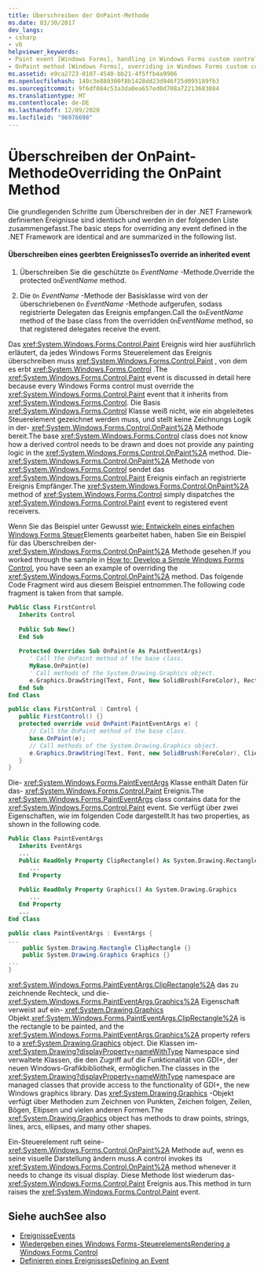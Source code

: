 ```yaml
---
title: Überschreiben der OnPaint-Methode
ms.date: 03/30/2017
dev_langs:
- csharp
- vb
helpviewer_keywords:
- Paint event [Windows Forms], handling in Windows Forms custom control
- OnPaint method [Windows Forms], overriding in Windows Forms custom controls
ms.assetid: e9ca2723-0107-4540-bb21-4f5ffb4a9906
ms.openlocfilehash: 140c3e880300f8b1428dd23d946f25d095189fb3
ms.sourcegitcommit: 9f6df084c53a3da0ea657ed0d708a72213683084
ms.translationtype: MT
ms.contentlocale: de-DE
ms.lasthandoff: 12/09/2020
ms.locfileid: "96976698"
---
```

# <a name="overriding-the-onpaint-method"></a><span data-ttu-id="c0c87-102">Überschreiben der OnPaint-Methode</span><span class="sxs-lookup"><span data-stu-id="c0c87-102">Overriding the OnPaint Method</span></span>

<span data-ttu-id="c0c87-103">Die grundlegenden Schritte zum Überschreiben der in der .NET Framework definierten Ereignisse sind identisch und werden in der folgenden Liste zusammengefasst.</span><span class="sxs-lookup"><span data-stu-id="c0c87-103">The basic steps for overriding any event defined in the .NET Framework are identical and are summarized in the following list.</span></span>  
  
#### <a name="to-override-an-inherited-event"></a><span data-ttu-id="c0c87-104">Überschreiben eines geerbten Ereignisses</span><span class="sxs-lookup"><span data-stu-id="c0c87-104">To override an inherited event</span></span>  
  
1. <span data-ttu-id="c0c87-105">Überschreiben Sie die geschützte `On` *EventName* -Methode.</span><span class="sxs-lookup"><span data-stu-id="c0c87-105">Override the protected `On`*EventName* method.</span></span>  
  
2. <span data-ttu-id="c0c87-106">Die `On` *EventName* -Methode der Basisklasse wird von der überschriebenen `On` *EventName* -Methode aufgerufen, sodass registrierte Delegaten das Ereignis empfangen.</span><span class="sxs-lookup"><span data-stu-id="c0c87-106">Call the `On`*EventName* method of the base class from the overridden `On`*EventName* method, so that registered delegates receive the event.</span></span>  
  
 <span data-ttu-id="c0c87-107">Das <xref:System.Windows.Forms.Control.Paint> Ereignis wird hier ausführlich erläutert, da jedes Windows Forms Steuerelement das Ereignis überschreiben muss <xref:System.Windows.Forms.Control.Paint> , von dem es erbt <xref:System.Windows.Forms.Control> .</span><span class="sxs-lookup"><span data-stu-id="c0c87-107">The <xref:System.Windows.Forms.Control.Paint> event is discussed in detail here because every Windows Forms control must override the <xref:System.Windows.Forms.Control.Paint> event that it inherits from <xref:System.Windows.Forms.Control>.</span></span> <span data-ttu-id="c0c87-108">Die Basis <xref:System.Windows.Forms.Control> Klasse weiß nicht, wie ein abgeleitetes Steuerelement gezeichnet werden muss, und stellt keine Zeichnungs Logik in der- <xref:System.Windows.Forms.Control.OnPaint%2A> Methode bereit.</span><span class="sxs-lookup"><span data-stu-id="c0c87-108">The base <xref:System.Windows.Forms.Control> class does not know how a derived control needs to be drawn and does not provide any painting logic in the <xref:System.Windows.Forms.Control.OnPaint%2A> method.</span></span> <span data-ttu-id="c0c87-109">Die- <xref:System.Windows.Forms.Control.OnPaint%2A> Methode von <xref:System.Windows.Forms.Control> sendet das <xref:System.Windows.Forms.Control.Paint> Ereignis einfach an registrierte Ereignis Empfänger.</span><span class="sxs-lookup"><span data-stu-id="c0c87-109">The <xref:System.Windows.Forms.Control.OnPaint%2A> method of <xref:System.Windows.Forms.Control> simply dispatches the <xref:System.Windows.Forms.Control.Paint> event to registered event receivers.</span></span>  
  
 <span data-ttu-id="c0c87-110">Wenn Sie das Beispiel unter Gewusst [wie: Entwickeln eines einfachen Windows Forms Steuer](how-to-develop-a-simple-windows-forms-control.md)Elements gearbeitet haben, haben Sie ein Beispiel für das Überschreiben der- <xref:System.Windows.Forms.Control.OnPaint%2A> Methode gesehen.</span><span class="sxs-lookup"><span data-stu-id="c0c87-110">If you worked through the sample in [How to: Develop a Simple Windows Forms Control](how-to-develop-a-simple-windows-forms-control.md), you have seen an example of overriding the <xref:System.Windows.Forms.Control.OnPaint%2A> method.</span></span> <span data-ttu-id="c0c87-111">Das folgende Code Fragment wird aus diesem Beispiel entnommen.</span><span class="sxs-lookup"><span data-stu-id="c0c87-111">The following code fragment is taken from that sample.</span></span>  
  
```vb  
Public Class FirstControl  
   Inherits Control  
  
   Public Sub New()  
   End Sub  
  
   Protected Overrides Sub OnPaint(e As PaintEventArgs)  
      ' Call the OnPaint method of the base class.  
      MyBase.OnPaint(e)  
      ' Call methods of the System.Drawing.Graphics object.  
      e.Graphics.DrawString(Text, Font, New SolidBrush(ForeColor), RectangleF.op_Implicit(ClientRectangle))  
   End Sub  
End Class
```  
  
```csharp  
public class FirstControl : Control {  
   public FirstControl() {}  
   protected override void OnPaint(PaintEventArgs e) {  
      // Call the OnPaint method of the base class.  
      base.OnPaint(e);  
      // Call methods of the System.Drawing.Graphics object.  
      e.Graphics.DrawString(Text, Font, new SolidBrush(ForeColor), ClientRectangle);  
   }
}
```  
  
 <span data-ttu-id="c0c87-112">Die- <xref:System.Windows.Forms.PaintEventArgs> Klasse enthält Daten für das- <xref:System.Windows.Forms.Control.Paint> Ereignis.</span><span class="sxs-lookup"><span data-stu-id="c0c87-112">The <xref:System.Windows.Forms.PaintEventArgs> class contains data for the <xref:System.Windows.Forms.Control.Paint> event.</span></span> <span data-ttu-id="c0c87-113">Sie verfügt über zwei Eigenschaften, wie im folgenden Code dargestellt.</span><span class="sxs-lookup"><span data-stu-id="c0c87-113">It has two properties, as shown in the following code.</span></span>  
  
```vb  
Public Class PaintEventArgs  
   Inherits EventArgs  
   ...  
   Public ReadOnly Property ClipRectangle() As System.Drawing.Rectangle  
      ...  
   End Property  
  
   Public ReadOnly Property Graphics() As System.Drawing.Graphics  
      ...  
   End Property
   ...  
End Class  
```  
  
```csharp  
public class PaintEventArgs : EventArgs {  
...  
    public System.Drawing.Rectangle ClipRectangle {}  
    public System.Drawing.Graphics Graphics {}  
...  
}  
```  
  
 <span data-ttu-id="c0c87-114"><xref:System.Windows.Forms.PaintEventArgs.ClipRectangle%2A> das zu zeichnende Rechteck, und die- <xref:System.Windows.Forms.PaintEventArgs.Graphics%2A> Eigenschaft verweist auf ein- <xref:System.Drawing.Graphics> Objekt.</span><span class="sxs-lookup"><span data-stu-id="c0c87-114"><xref:System.Windows.Forms.PaintEventArgs.ClipRectangle%2A> is the rectangle to be painted, and the <xref:System.Windows.Forms.PaintEventArgs.Graphics%2A> property refers to a <xref:System.Drawing.Graphics> object.</span></span> <span data-ttu-id="c0c87-115">Die Klassen im- <xref:System.Drawing?displayProperty=nameWithType> Namespace sind verwaltete Klassen, die den Zugriff auf die Funktionalität von GDI+, der neuen Windows-Grafikbibliothek, ermöglichen.</span><span class="sxs-lookup"><span data-stu-id="c0c87-115">The classes in the <xref:System.Drawing?displayProperty=nameWithType> namespace are managed classes that provide access to the functionality of GDI+, the new Windows graphics library.</span></span> <span data-ttu-id="c0c87-116">Das <xref:System.Drawing.Graphics> -Objekt verfügt über Methoden zum Zeichnen von Punkten, Zeichen folgen, Zeilen, Bögen, Ellipsen und vielen anderen Formen.</span><span class="sxs-lookup"><span data-stu-id="c0c87-116">The <xref:System.Drawing.Graphics> object has methods to draw points, strings, lines, arcs, ellipses, and many other shapes.</span></span>  
  
 <span data-ttu-id="c0c87-117">Ein-Steuerelement ruft seine- <xref:System.Windows.Forms.Control.OnPaint%2A> Methode auf, wenn es seine visuelle Darstellung ändern muss.</span><span class="sxs-lookup"><span data-stu-id="c0c87-117">A control invokes its <xref:System.Windows.Forms.Control.OnPaint%2A> method whenever it needs to change its visual display.</span></span> <span data-ttu-id="c0c87-118">Diese Methode löst wiederum das- <xref:System.Windows.Forms.Control.Paint> Ereignis aus.</span><span class="sxs-lookup"><span data-stu-id="c0c87-118">This method in turn raises the <xref:System.Windows.Forms.Control.Paint> event.</span></span>  
  
## <a name="see-also"></a><span data-ttu-id="c0c87-119">Siehe auch</span><span class="sxs-lookup"><span data-stu-id="c0c87-119">See also</span></span>

- [<span data-ttu-id="c0c87-120">Ereignisse</span><span class="sxs-lookup"><span data-stu-id="c0c87-120">Events</span></span>](/dotnet/standard/events/index)
- [<span data-ttu-id="c0c87-121">Wiedergeben eines Windows Forms-Steuerelements</span><span class="sxs-lookup"><span data-stu-id="c0c87-121">Rendering a Windows Forms Control</span></span>](rendering-a-windows-forms-control.md)
- [<span data-ttu-id="c0c87-122">Definieren eines Ereignisses</span><span class="sxs-lookup"><span data-stu-id="c0c87-122">Defining an Event</span></span>](defining-an-event-in-windows-forms-controls.md)
